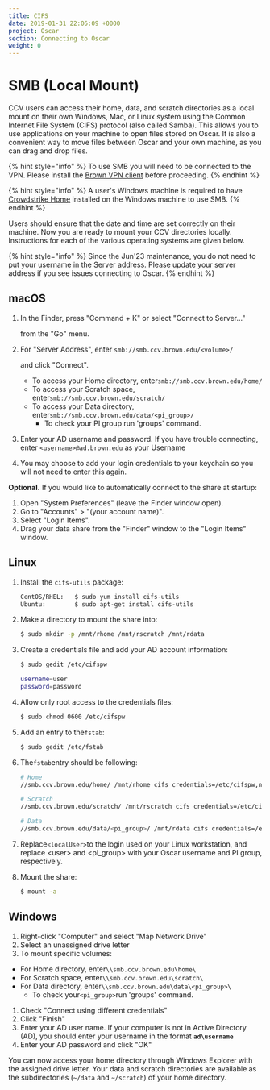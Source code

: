 ```yaml
---
title: CIFS
date: 2019-01-31 22:06:09 +0000
project: Oscar
section: Connecting to Oscar
weight: 0
---
```


# SMB (Local Mount)

CCV users can access their home, data, and scratch directories as a local mount on their own Windows, Mac, or Linux system using the Common Internet File System (CIFS) protocol (also called Samba). This allows you to use applications on your machine to open files stored on Oscar. It is also a convenient way to move files between Oscar and your own machine, as you can drag and drop files.

{% hint style="info" %}
To use SMB you will need to be connected to the VPN. Please install the [Brown VPN client](https://vpn.brown.edu) before proceeding.
{% endhint %}

{% hint style="info" %}
A user's Windows machine is required to have [Crowdstrike Home](https://www.brown.edu/information-technology/software/catalog/crowdstrike-home) installed on the Windows machine to use SMB.
{% endhint %}

Users should ensure that the date and time are set correctly on their machine. Now you are ready to mount your CCV directories locally. Instructions for each of the various operating systems are given below.

{% hint style="info" %}
Since the Jun'23 maintenance, you do not need to put your username in the Server address. Please update your server address if you see issues connecting to Oscar.
{% endhint %}

## macOS

1.  In the Finder, press "Command + K" or select "Connect to Server..."

    from the "Go" menu.
2.  For "Server Address", enter `smb://smb.ccv.brown.edu/<volume>/`

    and click "Connect".

    * To access your Home directory, enter`smb://smb.ccv.brown.edu/home/`
    * To access your Scratch space, enter`smb://smb.ccv.brown.edu/scratch/`
    * To access your Data directory, enter`smb://smb.ccv.brown.edu/data/<pi_group>/`
      * To check your PI group run 'groups' command.
3. Enter your AD username and password. If you have trouble connecting, enter `<username>@ad.brown.edu` as your Username
4. You may choose to add your login credentials to your keychain so you will not need to enter this again.

**Optional.** If you would like to automatically connect to the share at startup:

1. Open "System Preferences" (leave the Finder window open).
2. Go to "Accounts" > "(your account name)".
3. Select "Login Items".
4. Drag your data share from the "Finder" window to the "Login Items" window.

## Linux

1.  Install the `cifs-utils` package:

    ```bash
    CentOS/RHEL:   $ sudo yum install cifs-utils
    Ubuntu:        $ sudo apt-get install cifs-utils
    ```
2.  Make a directory to mount the share into:

    ```bash
    $ sudo mkdir -p /mnt/rhome /mnt/rscratch /mnt/rdata
    ```
3.  Create a credentials file and add your AD account information:

    ```bash
    $ sudo gedit /etc/cifspw

    username=user
    password=password
    ```
4.  Allow only root access to the credentials files:

    ```bash
    $ sudo chmod 0600 /etc/cifspw
    ```
5.  Add an entry to the`fstab`:

    ```bash
    $ sudo gedit /etc/fstab
    ```
6.  The`fstab`entry should be following:

    ```bash
    # Home
    //smb.ccv.brown.edu/home/ /mnt/rhome cifs credentials=/etc/cifspw,nounix,uid=<localuser>,domain=ad.brown.edu 0 0

    # Scratch 
    //smb.ccv.brown.edu/scratch/ /mnt/rscratch cifs credentials=/etc/cifspw,nounix,uid=<localuser>,domain=ad.brown.edu 0 0

    # Data
    //smb.ccv.brown.edu/data/<pi_group>/ /mnt/rdata cifs credentials=/etc/cifspw,nounix,uid=<localUser>,domain=ad.brown.edu 0 0
    ```
7. Replace`<localUser>`to the login used on your Linux workstation, and replace \<user> and \<pi\_group> with your Oscar username and PI group, respectively.
8.  Mount the share:

    ```bash
    $ mount -a
    ```

## Windows

1. Right-click "Computer" and select "Map Network Drive"
2. Select an unassigned drive letter
3. To mount specific volumes:

* For Home directory, enter`\\smb.ccv.brown.edu\home\`
* For Scratch space, enter`\\smb.ccv.brown.edu\scratch\`
* For Data directory, enter`\\smb.ccv.brown.edu\data\<pi_group>\`
  * To check your`<pi_group>`run 'groups' command.

1. Check "Connect using different credentials"
2. Click "Finish"
3. Enter your AD user name. If your computer is not in Active Directory (AD), you should enter your username in the format **`ad\username`**
4. Enter your AD password and click "OK"

You can now access your home directory through Windows Explorer with the assigned drive letter. Your data and scratch directories are available as the subdirectories (`~/data` and `~/scratch`) of your home directory.
